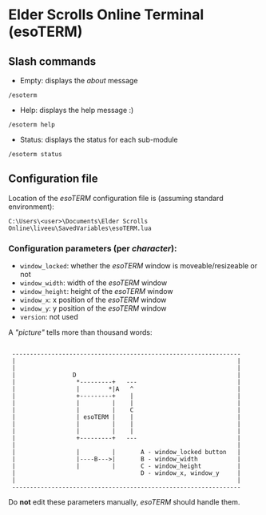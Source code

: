 # Elder Scrolls Online Terminal (esoTERM)

## Slash commands

* Empty: displays the *about* message

```
/esoterm
```

* Help: displays the help message :)

```
/esoterm help
```


* Status: displays the status for each sub-module

```
/esoterm status
```

## Configuration file

Location of the *esoTERM* configuration file is (assuming standard environment):

```
C:\Users\<user>\Documents\Elder Scrolls Online\liveeu\SavedVariables\esoTERM.lua
```

### Configuration parameters (per *character*):

* `window_locked`: whether the *esoTERM* window is moveable/resizeable or not
* `window_width`: width of the *esoTERM* window
* `window_height`: height of the *esoTERM* window
* `window_x`: x position of the *esoTERM* window
* `window_y`: y position of the *esoTERM* window
* `version`: not used

A *"picture"* tells more than thousand words:

```

 ----------------------------------------------------------------
 |                                                              |
 |                                                              |
 |                D                                             |
 |                 *---------+   ---                            |
 |                 |        *|A   ^                             |
 |                 +---------+    |                             |
 |                 |         |    |                             |
 |                 |         |    C                             |
 |                 | esoTERM |    |                             |
 |                 |         |    |                             |
 |                 |         |    |                             |
 |                 +---------+   ---                            |
 |                                                              |
 |                 |         |       A - window_locked button   |
 |                 |----B--->|       B - window_width           |
 |                 |         |       C - window_height          |
 |                                   D - window_x, window_y     |
 |                                                              |
 ----------------------------------------------------------------

```

Do **not** edit these parameters manually, *esoTERM* should handle them.
